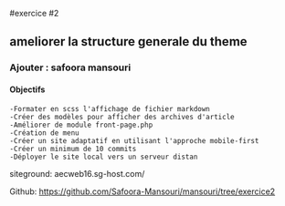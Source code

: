 
#exercice #2
## ameliorer la structure generale du theme
### Ajouter : safoora mansouri
#### Objectifs 
    -Formater en scss l'affichage de fichier markdown
    -Créer des modèles pour afficher des archives d'article
    -Améliorer de module front-page.php
    -Création de menu
    -Créer un site adaptatif en utilisant l'approche mobile-first
    -Créer un minimum de 10 commits
    -Déployer le site local vers un serveur distan


siteground:
aecweb16.sg-host.com/

Github:
https://github.com/Safoora-Mansouri/mansouri/tree/exercice2

